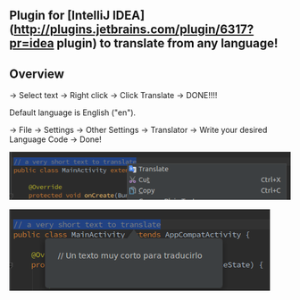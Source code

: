 ## Plugin for [IntelliJ IDEA](http://plugins.jetbrains.com/plugin/6317?pr=idea plugin) to translate from any language!

Overview
--------

 -> Select text 
 -> Right click
 -> Click Translate
 -> DONE!!!!

Default language is English ("en").

-> File
-> Settings
-> Other Settings
-> Translator
-> Write your desired Language Code
-> Done!


![translate action](images/translate-right-click.png)

![translated](images/translated-text.png)
